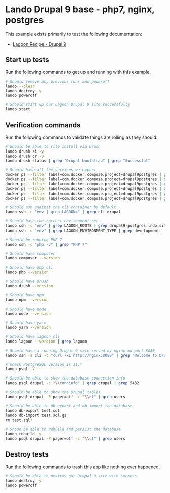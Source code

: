 Lando Drupal 9 base - php7, nginx, postgres
===========================================

This example exists primarily to test the following documentation:

* [Lagoon Recipe - Drupal 9](https://docs.lando.dev/config/lagoon.html)

Start up tests
--------------

Run the following commands to get up and running with this example.

```bash
# Should remove any previous runs and poweroff
lando --clear
lando destroy -y
lando poweroff

# Should start up our Lagoon Drupal 9 site successfully
lando start
```

Verification commands
---------------------

Run the following commands to validate things are rolling as they should.

```bash
# Should be able to site install via Drush
lando drush si -y
lando drush cr -y
lando drush status | grep "Drupal bootstrap" | grep "Successful"

# Should have all the services we expect
docker ps --filter label=com.docker.compose.project=drupal9postgres | grep Up | grep drupal9postgres_nginx_1
docker ps --filter label=com.docker.compose.project=drupal9postgres | grep Up | grep drupal9postgres_postgres_1
docker ps --filter label=com.docker.compose.project=drupal9postgres | grep Up | grep drupal9postgres_mailhog_1
docker ps --filter label=com.docker.compose.project=drupal9postgres | grep Up | grep drupal9postgres_php_1
docker ps --filter label=com.docker.compose.project=drupal9postgres | grep Up | grep drupal9postgres_cli_1
docker ps --filter label=com.docker.compose.project=drupal9postgres | grep Up | grep drupal9postgres_lagooncli_1

# Should ssh against the cli container by default
lando ssh -c "env | grep LAGOON=" | grep cli-drupal

# Should have the correct environment set
lando ssh -c "env" | grep LAGOON_ROUTE | grep drupal9-postgres.lndo.site
lando ssh -c "env" | grep LAGOON_ENVIRONMENT_TYPE | grep development

# Should be running PHP 7
lando ssh -c "php -v" | grep "PHP 7"

# Should have composer
lando composer --version

# Should have php cli
lando php --version

# Should have drush
lando drush --version

# Should have npm
lando npm --version

# Should have node
lando node --version

# Should have yarn
lando yarn --version

# Should have lagoon cli
lando lagoon --version | grep lagoon

# Should have a running Drupal 9 site served by nginx on port 8080
lando ssh -s cli -c "curl -kL http://nginx:8080" | grep "Welcome to Drush Site-Install"

# Check PostgreSQL version is 11.*
lando psql -V

# Should be able to show the database connection info
lando psql drupal -c "\\conninfo" | grep drupal | grep 5432

# Should be able to show the Drupal tables
lando psql drupal -P pager=off -c "\\dt" | grep users

# Should be able to db-export and db-import the database
lando db-export test.sql
lando db-import test.sql.gz
rm test.sql*

# Shoud be able to rebuild and persist the database
lando rebuild -y
lando psql drupal -P pager=off -c "\\dt" | grep users
```

Destroy tests
-------------

Run the following commands to trash this app like nothing ever happened.

```bash
# Should be able to destroy our Drupal 9 site with success
lando destroy -y
lando poweroff
```
